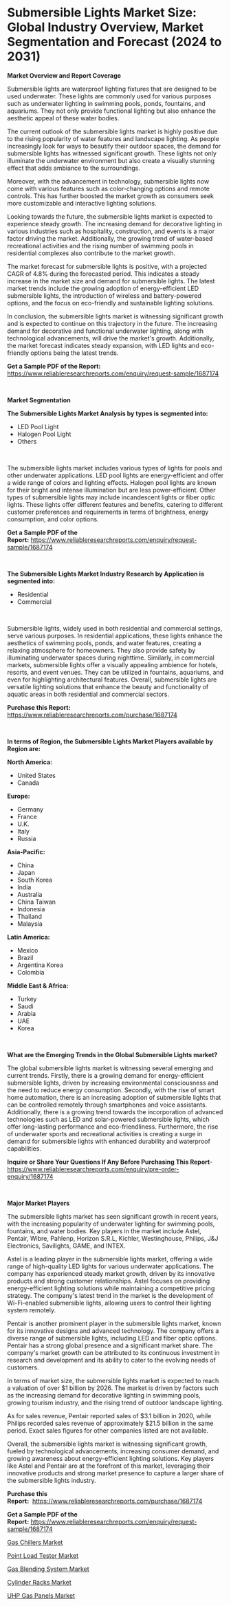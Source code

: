 <p><h1>Submersible Lights Market Size: Global Industry Overview, Market Segmentation and Forecast (2024 to 2031)</h1></p><p><strong>Market Overview and Report Coverage</strong></p>
<p><p>Submersible lights are waterproof lighting fixtures that are designed to be used underwater. These lights are commonly used for various purposes such as underwater lighting in swimming pools, ponds, fountains, and aquariums. They not only provide functional lighting but also enhance the aesthetic appeal of these water bodies.</p><p>The current outlook of the submersible lights market is highly positive due to the rising popularity of water features and landscape lighting. As people increasingly look for ways to beautify their outdoor spaces, the demand for submersible lights has witnessed significant growth. These lights not only illuminate the underwater environment but also create a visually stunning effect that adds ambiance to the surroundings.</p><p>Moreover, with the advancement in technology, submersible lights now come with various features such as color-changing options and remote controls. This has further boosted the market growth as consumers seek more customizable and interactive lighting solutions.</p><p>Looking towards the future, the submersible lights market is expected to experience steady growth. The increasing demand for decorative lighting in various industries such as hospitality, construction, and events is a major factor driving the market. Additionally, the growing trend of water-based recreational activities and the rising number of swimming pools in residential complexes also contribute to the market growth.</p><p>The market forecast for submersible lights is positive, with a projected CAGR of 4.8% during the forecasted period. This indicates a steady increase in the market size and demand for submersible lights. The latest market trends include the growing adoption of energy-efficient LED submersible lights, the introduction of wireless and battery-powered options, and the focus on eco-friendly and sustainable lighting solutions.</p><p>In conclusion, the submersible lights market is witnessing significant growth and is expected to continue on this trajectory in the future. The increasing demand for decorative and functional underwater lighting, along with technological advancements, will drive the market's growth. Additionally, the market forecast indicates steady expansion, with LED lights and eco-friendly options being the latest trends.</p></p>
<p><strong>Get a Sample PDF of the Report:</strong> <a href="https://www.reliableresearchreports.com/enquiry/request-sample/1687174">https://www.reliableresearchreports.com/enquiry/request-sample/1687174</a></p>
<p>&nbsp;</p>
<p><strong>Market Segmentation</strong></p>
<p><strong>The Submersible Lights Market Analysis by types is segmented into:</strong></p>
<p><ul><li>LED Pool Light</li><li>Halogen Pool Light</li><li>Others</li></ul></p>
<p>&nbsp;</p>
<p><p>The submersible lights market includes various types of lights for pools and other underwater applications. LED pool lights are energy-efficient and offer a wide range of colors and lighting effects. Halogen pool lights are known for their bright and intense illumination but are less power-efficient. Other types of submersible lights may include incandescent lights or fiber optic lights. These lights offer different features and benefits, catering to different customer preferences and requirements in terms of brightness, energy consumption, and color options.</p></p>
<p><strong>Get a Sample PDF of the Report:</strong>&nbsp;<a href="https://www.reliableresearchreports.com/enquiry/request-sample/1687174">https://www.reliableresearchreports.com/enquiry/request-sample/1687174</a></p>
<p>&nbsp;</p>
<p><strong>The Submersible Lights Market Industry Research by Application is segmented into:</strong></p>
<p><ul><li>Residential</li><li>Commercial</li></ul></p>
<p>&nbsp;</p>
<p><p>Submersible lights, widely used in both residential and commercial settings, serve various purposes. In residential applications, these lights enhance the aesthetics of swimming pools, ponds, and water features, creating a relaxing atmosphere for homeowners. They also provide safety by illuminating underwater spaces during nighttime. Similarly, in commercial markets, submersible lights offer a visually appealing ambience for hotels, resorts, and event venues. They can be utilized in fountains, aquariums, and even for highlighting architectural features. Overall, submersible lights are versatile lighting solutions that enhance the beauty and functionality of aquatic areas in both residential and commercial sectors.</p></p>
<p><strong>Purchase this Report:</strong>&nbsp; <a href="https://www.reliableresearchreports.com/purchase/1687174">https://www.reliableresearchreports.com/purchase/1687174</a></p>
<p>&nbsp;</p>
<p><strong>In terms of Region, the Submersible Lights Market Players available by Region are:</strong></p>
<p>
    <p> <strong> North America: </strong>
        <ul>
            <li>United States</li>
            <li>Canada</li>
        </ul>
        </p> 
    <p> <strong> Europe: </strong>
        <ul>
            <li>Germany</li>
            <li>France</li>
            <li>U.K.</li>
            <li>Italy</li>
            <li>Russia</li>
        </ul>
        </p> 
    <p> <strong> Asia-Pacific: </strong>
        <ul>
            <li>China</li>
            <li>Japan</li>
            <li>South Korea</li>
            <li>India</li>
            <li>Australia</li>
            <li>China Taiwan</li>
            <li>Indonesia</li>
            <li>Thailand</li>
            <li>Malaysia</li>
        </ul>
        </p> 
    <p> <strong> Latin America: </strong>
        <ul>
            <li>Mexico</li>
            <li>Brazil</li>
            <li>Argentina Korea</li>
            <li>Colombia</li>
        </ul>
        </p> 
    <p> <strong> Middle East & Africa: </strong>
        <ul>
            <li>Turkey</li>
            <li>Saudi</li>
            <li>Arabia</li>
            <li>UAE</li>
            <li>Korea</li>
        </ul>
    </p>
    </p>
<p>&nbsp;</p>
<p><strong>What are the Emerging Trends in the Global Submersible Lights market?</strong></p>
<p><p>The global submersible lights market is witnessing several emerging and current trends. Firstly, there is a growing demand for energy-efficient submersible lights, driven by increasing environmental consciousness and the need to reduce energy consumption. Secondly, with the rise of smart home automation, there is an increasing adoption of submersible lights that can be controlled remotely through smartphones and voice assistants. Additionally, there is a growing trend towards the incorporation of advanced technologies such as LED and solar-powered submersible lights, which offer long-lasting performance and eco-friendliness. Furthermore, the rise of underwater sports and recreational activities is creating a surge in demand for submersible lights with enhanced durability and waterproof capabilities.</p></p>
<p><strong>Inquire or Share Your Questions If Any Before Purchasing This Report</strong>- <a href="https://www.reliableresearchreports.com/enquiry/pre-order-enquiry/1687174">https://www.reliableresearchreports.com/enquiry/pre-order-enquiry/1687174</a></p>
<p>&nbsp;</p>
<p><strong>Major Market Players</strong></p>
<p><p>The submersible lights market has seen significant growth in recent years, with the increasing popularity of underwater lighting for swimming pools, fountains, and water bodies. Key players in the market include Astel, Pentair, Wibre, Pahlenp, Horizon S.R.L, Kichler, Westinghouse, Philips, J&J Electronics, Savilights, GAME, and INTEX.</p><p>Astel is a leading player in the submersible lights market, offering a wide range of high-quality LED lights for various underwater applications. The company has experienced steady market growth, driven by its innovative products and strong customer relationships. Astel focuses on providing energy-efficient lighting solutions while maintaining a competitive pricing strategy. The company's latest trend in the market is the development of Wi-Fi-enabled submersible lights, allowing users to control their lighting system remotely.</p><p>Pentair is another prominent player in the submersible lights market, known for its innovative designs and advanced technology. The company offers a diverse range of submersible lights, including LED and fiber optic options. Pentair has a strong global presence and a significant market share. The company's market growth can be attributed to its continuous investment in research and development and its ability to cater to the evolving needs of customers.</p><p>In terms of market size, the submersible lights market is expected to reach a valuation of over $1 billion by 2026. The market is driven by factors such as the increasing demand for decorative lighting in swimming pools, growing tourism industry, and the rising trend of outdoor landscape lighting.</p><p>As for sales revenue, Pentair reported sales of $3.1 billion in 2020, while Philips recorded sales revenue of approximately $21.5 billion in the same period. Exact sales figures for other companies listed are not available.</p><p>Overall, the submersible lights market is witnessing significant growth, fueled by technological advancements, increasing consumer demand, and growing awareness about energy-efficient lighting solutions. Key players like Astel and Pentair are at the forefront of this market, leveraging their innovative products and strong market presence to capture a larger share of the submersible lights industry.</p></p>
<p><strong>Purchase this Report:</strong>&nbsp;&nbsp;<a href="https://www.reliableresearchreports.com/purchase/1687174">https://www.reliableresearchreports.com/purchase/1687174</a></p>
<p></p>
<p><strong>Get a Sample PDF of the Report:</strong>&nbsp;<a href="https://www.reliableresearchreports.com/enquiry/request-sample/1687174">https://www.reliableresearchreports.com/enquiry/request-sample/1687174</a></p>
<p><p><a href="https://github.com/bobicer/Market-Research-Report-List-1/blob/main/gas-chillers-market.md">Gas Chillers Market</a></p><p><a href="https://github.com/redneck06/Market-Research-Report-List-1/blob/main/point-load-tester-market.md">Point Load Tester Market</a></p><p><a href="https://github.com/beatblasta/Market-Research-Report-List-1/blob/main/gas-blending-system-market.md">Gas Blending System Market</a></p><p><a href="https://github.com/jsmusil/Market-Research-Report-List-1/blob/main/cylinder-racks-market.md">Cylinder Racks Market</a></p><p><a href="https://github.com/johnbach50/Market-Research-Report-List-1/blob/main/uhp-gas-panels-market.md">UHP Gas Panels Market</a></p></p>